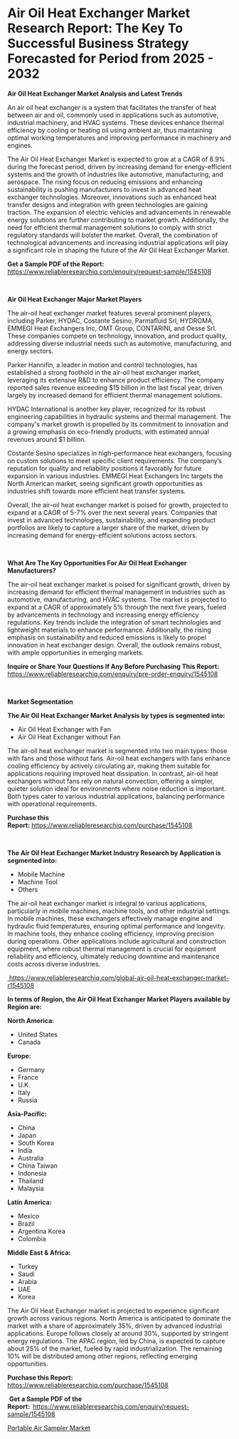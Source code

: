 <p><h1>Air Oil Heat Exchanger Market Research Report: The Key To Successful Business Strategy Forecasted for Period from 2025 - 2032</h1></p><p><strong>Air Oil Heat Exchanger Market Analysis and Latest Trends</strong></p>
<p><p>An air oil heat exchanger is a system that facilitates the transfer of heat between air and oil, commonly used in applications such as automotive, industrial machinery, and HVAC systems. These devices enhance thermal efficiency by cooling or heating oil using ambient air, thus maintaining optimal working temperatures and improving performance in machinery and engines.</p><p>The Air Oil Heat Exchanger Market is expected to grow at a CAGR of 8.9% during the forecast period, driven by increasing demand for energy-efficient systems and the growth of industries like automotive, manufacturing, and aerospace. The rising focus on reducing emissions and enhancing sustainability is pushing manufacturers to invest in advanced heat exchanger technologies. Moreover, innovations such as enhanced heat transfer designs and integration with green technologies are gaining traction. The expansion of electric vehicles and advancements in renewable energy solutions are further contributing to market growth. Additionally, the need for efficient thermal management solutions to comply with strict regulatory standards will bolster the market. Overall, the combination of technological advancements and increasing industrial applications will play a significant role in shaping the future of the Air Oil Heat Exchanger Market.</p></p>
<p><strong>Get a Sample PDF of the Report:&nbsp;</strong> <a href="https://www.reliableresearchiq.com/enquiry/request-sample/1545108?utm_campaign=2455&utm_medium=2&utm_source=Github&utm_content=ia&utm_term=08042025&utm_id=air-oil-heat-exchanger">https://www.reliableresearchiq.com/enquiry/request-sample/1545108</a></p>
<p>&nbsp;</p>
<p><strong>Air Oil Heat Exchanger Major Market Players</strong></p>
<p><p>The air-oil heat exchanger market features several prominent players, including Parker, HYDAC, Costante Sesino, Parmafluid Srl, HYDROMA, EMMEGI Heat Exchangers Inc, OMT Group, CONTARINI, and Oesse Srl. These companies compete on technology, innovation, and product quality, addressing diverse industrial needs such as automotive, manufacturing, and energy sectors.</p><p>Parker Hannifin, a leader in motion and control technologies, has established a strong foothold in the air-oil heat exchanger market, leveraging its extensive R&D to enhance product efficiency. The company reported sales revenue exceeding $15 billion in the last fiscal year, driven largely by increased demand for efficient thermal management solutions.</p><p>HYDAC International is another key player, recognized for its robust engineering capabilities in hydraulic systems and thermal management. The company's market growth is propelled by its commitment to innovation and a growing emphasis on eco-friendly products, with estimated annual revenues around $1 billion.</p><p>Costante Sesino specializes in high-performance heat exchangers, focusing on custom solutions to meet specific client requirements. The company’s reputation for quality and reliability positions it favorably for future expansion in various industries. EMMEGI Heat Exchangers Inc targets the North American market, seeing significant growth opportunities as industries shift towards more efficient heat transfer systems.</p><p>Overall, the air-oil heat exchanger market is poised for growth, projected to expand at a CAGR of 5-7% over the next several years. Companies that invest in advanced technologies, sustainability, and expanding product portfolios are likely to capture a larger share of the market, driven by increasing demand for energy-efficient solutions across sectors.</p></p>
<p>&nbsp;</p>
<p><strong>What Are The Key Opportunities For Air Oil Heat Exchanger Manufacturers?</strong></p>
<p><p>The air-oil heat exchanger market is poised for significant growth, driven by increasing demand for efficient thermal management in industries such as automotive, manufacturing, and HVAC systems. The market is projected to expand at a CAGR of approximately 5% through the next five years, fueled by advancements in technology and increasing energy efficiency regulations. Key trends include the integration of smart technologies and lightweight materials to enhance performance. Additionally, the rising emphasis on sustainability and reduced emissions is likely to propel innovation in heat exchanger design. Overall, the outlook remains robust, with ample opportunities in emerging markets.</p></p>
<p><strong>Inquire or Share Your Questions If Any Before Purchasing This Report:</strong> <a href="https://www.reliableresearchiq.com/enquiry/pre-order-enquiry/1545108?utm_campaign=2455&utm_medium=2&utm_source=Github&utm_content=ia&utm_term=08042025&utm_id=air-oil-heat-exchanger">https://www.reliableresearchiq.com/enquiry/pre-order-enquiry/1545108</a></p>
<p>&nbsp;</p>
<p><strong>Market Segmentation</strong></p>
<p><strong>The Air Oil Heat Exchanger Market Analysis by types is segmented into:</strong></p>
<p><ul><li>Air Oil Heat Exchanger with Fan</li><li>Air Oil Heat Exchanger without Fan</li></ul></p>
<p><p>The air-oil heat exchanger market is segmented into two main types: those with fans and those without fans. Air-oil heat exchangers with fans enhance cooling efficiency by actively circulating air, making them suitable for applications requiring improved heat dissipation. In contrast, air-oil heat exchangers without fans rely on natural convection, offering a simpler, quieter solution ideal for environments where noise reduction is important. Both types cater to various industrial applications, balancing performance with operational requirements.</p></p>
<p><strong>Purchase this Report:&nbsp;</strong><a href="https://www.reliableresearchiq.com/purchase/1545108?utm_campaign=2455&utm_medium=2&utm_source=Github&utm_content=ia&utm_term=08042025&utm_id=air-oil-heat-exchanger">https://www.reliableresearchiq.com/purchase/1545108</a></p>
<p>&nbsp;</p>
<p><strong>The Air Oil Heat Exchanger Market Industry Research by Application is segmented into:</strong></p>
<p><ul><li>Mobile Machine</li><li>Machine Tool</li><li>Others</li></ul></p>
<p><p>The air-oil heat exchanger market is integral to various applications, particularly in mobile machines, machine tools, and other industrial settings. In mobile machines, these exchangers effectively manage engine and hydraulic fluid temperatures, ensuring optimal performance and longevity. In machine tools, they enhance cooling efficiency, improving precision during operations. Other applications include agricultural and construction equipment, where robust thermal management is crucial for equipment reliability and efficiency, ultimately reducing downtime and maintenance costs across diverse industries.</p></p>
<p><a href="https://www.reliableresearchiq.com/global-air-oil-heat-exchanger-market-r1545108?utm_campaign=2455&utm_medium=2&utm_source=Github&utm_content=ia&utm_term=08042025&utm_id=air-oil-heat-exchanger">&nbsp;https://www.reliableresearchiq.com/global-air-oil-heat-exchanger-market-r1545108</a></p>
<p><strong>In terms of Region, the Air Oil Heat Exchanger Market Players available by Region are:</strong></p>
<p>
    <p> <strong> North America: </strong>
        <ul>
            <li>United States</li>
            <li>Canada</li>
        </ul>
        </p> 
    <p> <strong> Europe: </strong>
        <ul>
            <li>Germany</li>
            <li>France</li>
            <li>U.K.</li>
            <li>Italy</li>
            <li>Russia</li>
        </ul>
        </p> 
    <p> <strong> Asia-Pacific: </strong>
        <ul>
            <li>China</li>
            <li>Japan</li>
            <li>South Korea</li>
            <li>India</li>
            <li>Australia</li>
            <li>China Taiwan</li>
            <li>Indonesia</li>
            <li>Thailand</li>
            <li>Malaysia</li>
        </ul>
        </p> 
    <p> <strong> Latin America: </strong>
        <ul>
            <li>Mexico</li>
            <li>Brazil</li>
            <li>Argentina Korea</li>
            <li>Colombia</li>
        </ul>
        </p> 
    <p> <strong> Middle East & Africa: </strong>
        <ul>
            <li>Turkey</li>
            <li>Saudi</li>
            <li>Arabia</li>
            <li>UAE</li>
            <li>Korea</li>
        </ul>
    </p>
    </p>
<p><p>The Air Oil Heat Exchanger market is projected to experience significant growth across various regions. North America is anticipated to dominate the market with a share of approximately 35%, driven by advanced industrial applications. Europe follows closely at around 30%, supported by stringent energy regulations. The APAC region, led by China, is expected to capture about 25% of the market, fueled by rapid industrialization. The remaining 10% will be distributed among other regions, reflecting emerging opportunities.</p></p>
<p><strong>Purchase this Report: </strong><a href="https://www.reliableresearchiq.com/purchase/1545108?utm_campaign=2455&utm_medium=2&utm_source=Github&utm_content=ia&utm_term=08042025&utm_id=air-oil-heat-exchanger">https://www.reliableresearchiq.com/purchase/1545108</a></p>
<p>&nbsp;<strong>Get a Sample PDF of the Report:&nbsp;&nbsp;</strong><a href="https://www.reliableresearchiq.com/enquiry/request-sample/1545108?utm_campaign=2455&utm_medium=2&utm_source=Github&utm_content=ia&utm_term=08042025&utm_id=air-oil-heat-exchanger">https://www.reliableresearchiq.com/enquiry/request-sample/1545108</a></p>
<p><strong></strong></p>
<p><p><a href="https://github.com/nontoengolo/Market-Research-Report-List-1/blob/main/portable-air-sampler-market.md?utm_campaign=2455&utm_medium=2&utm_source=Github&utm_content=ia&utm_term=08042025&utm_id=air-oil-heat-exchanger">Portable Air Sampler Market</a></p></p>